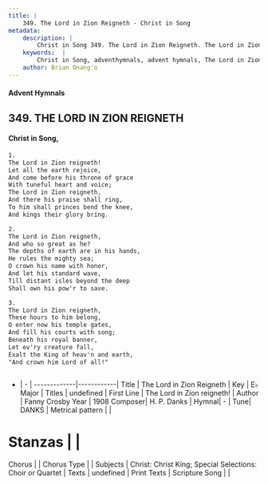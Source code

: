 ```yaml
---
title: |
    349. The Lord in Zion Reigneth - Christ in Song
metadata:
    description: |
        Christ in Song 349. The Lord in Zion Reigneth. The Lord in Zion reigneth!   Let all the earth rejoice, And come before his throne of grace With tuneful heart and voice; The Lord in Zion reigneth, And there his praise shall ring, To him shall princes bend the knee, And kings their glory bring.
    keywords:  |
        Christ in Song, adventhymnals, advent hymnals, The Lord in Zion Reigneth, The Lord in Zion reigneth!. 
    author: Brian Onang'o
---
```


#### Advent Hymnals
## 349. THE LORD IN ZION REIGNETH
####  Christ in Song,

```txt
1.
The Lord in Zion reigneth!  
Let all the earth rejoice,
And come before his throne of grace
With tuneful heart and voice;
The Lord in Zion reigneth,
And there his praise shall ring,
To him shall princes bend the knee,
And kings their glory bring.

2.
The Lord in Zion reigneth,
And who so great as he?
The depths of earth are in his hands,
He rules the mighty sea;
O crown his name with honor,
And let his standard wave,
Till distant isles beyond the deep
Shall own his pow'r to save.

3.
The Lord in Zion reigneth,
These hours to him belong,
O enter now his temple gates,
And fill his courts with song;
Beneath his royal banner,
Let ev'ry creature fall,
Exalt the King of heav'n and earth,
"And crown him Lord of all!"



```

- |   -  |
-------------|------------|
Title | The Lord in Zion Reigneth |
Key | E♭ Major |
Titles | undefined |
First Line | The Lord in Zion reigneth! |
Author | Fanny Crosby
Year | 1908
Composer| H. P. Danks |
Hymnal|  - |
Tune| DANKS |
Metrical pattern | |
# Stanzas |  |
Chorus |  |
Chorus Type |  |
Subjects | Christ: Christ King; Special Selections: Choir or Quartet |
Texts | undefined |
Print Texts | 
Scripture Song |  |
    
